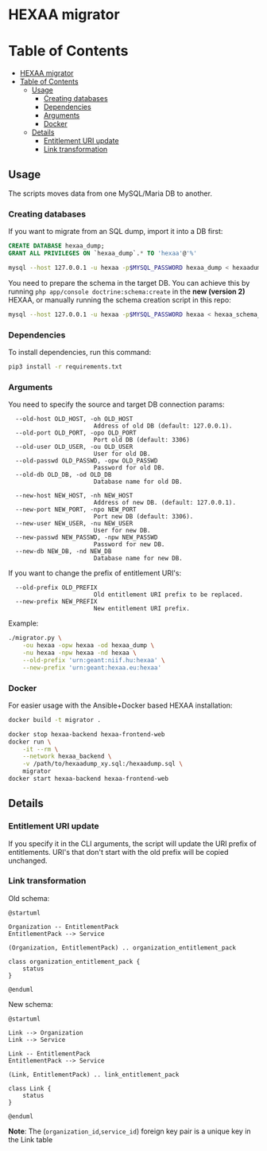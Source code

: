 # HEXAA migrator

# Table of Contents

- [HEXAA migrator](#hexaa-migrator)
- [Table of Contents](#table-of-contents)
    - [Usage](#usage)
        - [Creating databases](#creating-databases)
        - [Dependencies](#dependencies)
        - [Arguments](#arguments)
        - [Docker](#docker)
    - [Details](#details)
        - [Entitlement URI update](#entitlement-uri-update)
        - [Link transformation](#link-transformation)

## Usage

The scripts moves data from one MySQL/Maria DB to another.

### Creating databases

If you want to migrate from an SQL dump, import it into a DB first:

```sql
CREATE DATABASE hexaa_dump;
GRANT ALL PRIVILEGES ON `hexaa_dump`.* TO 'hexaa'@'%'
```

```bash
mysql --host 127.0.0.1 -u hexaa -p$MYSQL_PASSWORD hexaa_dump < hexaadump_2019-03-04.sql
```

You need to prepare the schema in the target DB. You can achieve this by running `php app/console doctrine:schema:create` in the **new (version 2)** HEXAA, or manually running the schema creation script in this repo:

```bash
mysql --host 127.0.0.1 -u hexaa -p$MYSQL_PASSWORD hexaa < hexaa_schema_new.sql
```


### Dependencies

To install dependencies, run this command:

```bash
pip3 install -r requirements.txt
```

### Arguments

You need to specify the source and target DB connection params:

```
  --old-host OLD_HOST, -oh OLD_HOST
                        Address of old DB (default: 127.0.0.1).
  --old-port OLD_PORT, -opo OLD_PORT
                        Port old DB (default: 3306)
  --old-user OLD_USER, -ou OLD_USER
                        User for old DB.
  --old-passwd OLD_PASSWD, -opw OLD_PASSWD
                        Password for old DB.
  --old-db OLD_DB, -od OLD_DB
                        Database name for old DB.

  --new-host NEW_HOST, -nh NEW_HOST
                        Address of new DB. (default: 127.0.0.1).
  --new-port NEW_PORT, -npo NEW_PORT
                        Port new DB (default: 3306).
  --new-user NEW_USER, -nu NEW_USER
                        User for new DB.
  --new-passwd NEW_PASSWD, -npw NEW_PASSWD
                        Password for new DB.
  --new-db NEW_DB, -nd NEW_DB
                        Database name for new DB.
```

If you want to change the prefix of entitlement URI's:

```
  --old-prefix OLD_PREFIX
                        Old entitlement URI prefix to be replaced.
  --new-prefix NEW_PREFIX
                        New entitlement URI prefix.
```

Example:

```bash
./migrator.py \
    -ou hexaa -opw hexaa -od hexaa_dump \
    -nu hexaa -npw hexaa -nd hexaa \
    --old-prefix 'urn:geant:niif.hu:hexaa' \
    --new-prefix 'urn:geant:hexaa.eu:hexaa'
```

### Docker

For easier usage with the Ansible+Docker based HEXAA installation:

```bash
docker build -t migrator .

docker stop hexaa-backend hexaa-frontend-web
docker run \
    -it --rm \
    --network hexaa_backend \
    -v /path/to/hexaadump_xy.sql:/hexaadump.sql \
    migrator
docker start hexaa-backend hexaa-frontend-web
```

## Details


### Entitlement URI update

If you specify it in the CLI arguments, the script will update the URI
prefix of entitlements. URI's that don't start with the old prefix will
be copied unchanged.


### Link transformation


Old schema:

```plantuml
@startuml

Organization -- EntitlementPack
EntitlementPack --> Service

(Organization, EntitlementPack) .. organization_entitlement_pack

class organization_entitlement_pack {
    status
}

@enduml
```

New schema:

```plantuml
@startuml

Link --> Organization
Link --> Service

Link -- EntitlementPack
EntitlementPack --> Service

(Link, EntitlementPack) .. link_entitlement_pack

class Link {
    status
}

@enduml
```

**Note**: The (`organization_id`,`service_id`) foreign key pair is a unique key in the Link table
